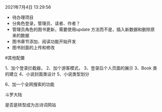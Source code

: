 2021年7月4日 13:29:56

* 待办理项目
* 分角色登录，管理员、读者、作者？
* 管理员角色的图书更新，需要使用update 方法而不是，插入新数据和删除原来的数据
* 图书章节添加、阅读功能开始开发
* 图书封面的上传和修改

#其他配置



1、加个登录拦截器，
2、加个游客模式，
3、登录后个人页面的展示
3、Book 类的建立
4、小说封面类设计
5、小说类型划分



6、加一个全网搜索的功能

斗罗大陆



是否是转型成为古诗词网站

